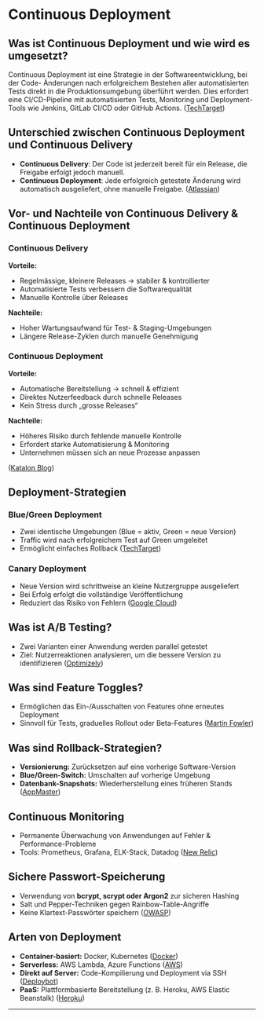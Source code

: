 # Continuous Deployment

## Was ist Continuous Deployment und wie wird es umgesetzt?
Continuous Deployment ist eine Strategie in der Softwareentwicklung, bei der Code-
Änderungen nach erfolgreichem Bestehen aller automatisierten Tests direkt in die
Produktionsumgebung überführt werden. Dies erfordert eine CI/CD-Pipeline mit
automatisierten Tests, Monitoring und Deployment-Tools wie Jenkins, GitLab CI/CD oder
GitHub Actions. ([TechTarget](https://www.techtarget.com/searchitoperations/definition/continuous-deployment))

## Unterschied zwischen Continuous Deployment und Continuous Delivery
- **Continuous Delivery**: Der Code ist jederzeit bereit für ein Release, die Freigabe
  erfolgt jedoch manuell.
- **Continuous Deployment**: Jede erfolgreich getestete Änderung wird automatisch
  ausgeliefert, ohne manuelle Freigabe. ([Atlassian](https://www.atlassian.com/continuous-delivery/principles/continuous-integration-vs-delivery-vs-deployment))

## Vor- und Nachteile von Continuous Delivery & Continuous Deployment

### **Continuous Delivery**
**Vorteile:**
- Regelmässige, kleinere Releases → stabiler & kontrollierter
- Automatisierte Tests verbessern die Softwarequalität
- Manuelle Kontrolle über Releases

**Nachteile:**
- Hoher Wartungsaufwand für Test- & Staging-Umgebungen
- Längere Release-Zyklen durch manuelle Genehmigung



### **Continuous Deployment**
**Vorteile:**
- Automatische Bereitstellung → schnell & effizient
- Direktes Nutzerfeedback durch schnelle Releases
- Kein Stress durch „grosse Releases“

**Nachteile:**
- Höheres Risiko durch fehlende manuelle Kontrolle
- Erfordert starke Automatisierung & Monitoring
- Unternehmen müssen sich an neue Prozesse anpassen

([Katalon Blog](https://katalon.com/resources-center/blog/continuous-delivery-vs-continuous-deployment))

## Deployment-Strategien

### **Blue/Green Deployment**
- Zwei identische Umgebungen (Blue = aktiv, Green = neue Version)
- Traffic wird nach erfolgreichem Test auf Green umgeleitet
- Ermöglicht einfaches Rollback ([TechTarget](https://www.techtarget.com/searchitoperations/definition/blue-green-deployment))

### **Canary Deployment**
- Neue Version wird schrittweise an kleine Nutzergruppe ausgeliefert
- Bei Erfolg erfolgt die vollständige Veröffentlichung
- Reduziert das Risiko von Fehlern ([Google Cloud](https://cloud.google.com/deploy/docs/deployment-strategies/canary?hl=de))

## Was ist A/B Testing?
- Zwei Varianten einer Anwendung werden parallel getestet
- Ziel: Nutzerreaktionen analysieren, um die bessere Version zu identifizieren ([Optimizely](https://www.optimizely.com/optimization-glossary/ab-testing/))

## Was sind Feature Toggles?
- Ermöglichen das Ein-/Ausschalten von Features ohne erneutes Deployment
- Sinnvoll für Tests, graduelles Rollout oder Beta-Features ([Martin Fowler](https://martinfowler.com/articles/feature-toggles.html))

## Was sind Rollback-Strategien?
- **Versionierung:** Zurücksetzen auf eine vorherige Software-Version
- **Blue/Green-Switch:** Umschalten auf vorherige Umgebung
- **Datenbank-Snapshots:** Wiederherstellung eines früheren Stands ([AppMaster](https://appmaster.io/de/glossary/rollback-strategie-fur-die-bereitstellung))

## Continuous Monitoring
- Permanente Überwachung von Anwendungen auf Fehler & Performance-Probleme
- Tools: Prometheus, Grafana, ELK-Stack, Datadog ([New Relic](https://docs.newrelic.com/whats-new/2023/06/whats-new-06-13-wpm/))

## Sichere Passwort-Speicherung
- Verwendung von **bcrypt, scrypt oder Argon2** zur sicheren Hashing
- Salt und Pepper-Techniken gegen Rainbow-Table-Angriffe
- Keine Klartext-Passwörter speichern ([OWASP](https://cheatsheetseries.owasp.org/cheatsheets/Password_Storage_Cheat_Sheet.html))

## Arten von Deployment
- **Container-basiert:** Docker, Kubernetes ([Docker](https://www.docker.com/))
- **Serverless:** AWS Lambda, Azure Functions ([AWS](https://aws.amazon.com/lambda/))
- **Direkt auf Server:** Code-Kompilierung und Deployment via SSH ([Deploybot](https://deploybot.com/blog/the-easiest-way-to-deploy-your-app-through-ssh-and-git))
- **PaaS:** Plattformbasierte Bereitstellung (z. B. Heroku, AWS Elastic Beanstalk) ([Heroku](https://www.heroku.com/))

---